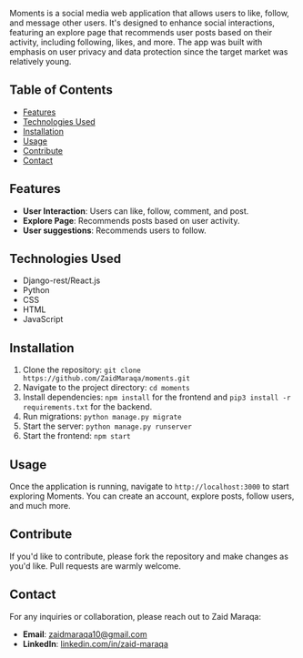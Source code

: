 Moments is a social media web application that allows users to like, follow, and message other users. It's designed to enhance social interactions, 
featuring an explore page that recommends user posts based on their activity, including following, likes, and more. The app was built with emphasis
on user privacy and data protection since the target market was relatively young. 

## Table of Contents

- [Features](#features)
- [Technologies Used](#technologies-used)
- [Installation](#installation)
- [Usage](#usage)
- [Contribute](#contribute)
- [Contact](#contact)

## Features

- **User Interaction**: Users can like, follow, comment, and post.
- **Explore Page**: Recommends posts based on user activity.
- **User suggestions**: Recommends users to follow.

## Technologies Used

- Django-rest/React.js
- Python
- CSS
- HTML
- JavaScript

## Installation

1. Clone the repository: `git clone https://github.com/ZaidMaraqa/moments.git`
2. Navigate to the project directory: `cd moments`
3. Install dependencies: `npm install` for the frontend and `pip3 install -r requirements.txt` for the backend.
4. Run migrations: `python manage.py migrate`
5. Start the server: `python manage.py runserver`
6. Start the frontend: `npm start`

## Usage

Once the application is running, navigate to `http://localhost:3000` to start exploring Moments. You can create an account, explore posts, follow users, and much more.

## Contribute

If you'd like to contribute, please fork the repository and make changes as you'd like. Pull requests are warmly welcome.


## Contact

For any inquiries or collaboration, please reach out to Zaid Maraqa:

- **Email**: zaidmaraqa10@gmail.com
- **LinkedIn**: [linkedin.com/in/zaid-maraqa](https://linkedin.com/in/zaid-maraqa)
